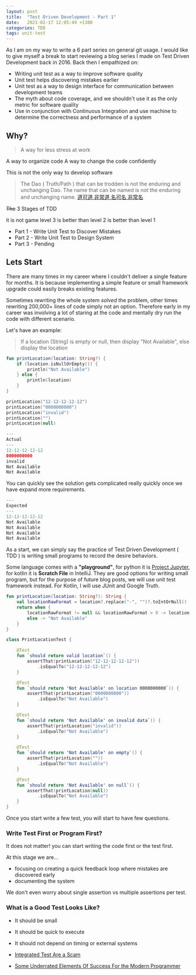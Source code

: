 ```yaml
---
layout: post
title:  "Test Driven Development - Part 1"
date:   2021-02-17 12:05:49 +1300
categories: TDD
tags: unit-test
---
```


As I am on my way to write a 6 part series on general git usage. I would like to give myself a break to start reviewing a blog series I made on Test Driven Development back in 2016. Back then I empathized on:

* Writing unit test as a way to improve software quality
* Unit test helps discovering mistakes earlier
* Unit test as a way to design interface for communication between development teams
* The myth about code coverage, and we shouldn't use it as the only metric for software quality
* Use in conjunction with Continuous Integration and use machine to determine the correctness and performance of a system

## Why?

> A way for less stress at work

A way to organize code
A way to change the code confidently

This is not the only way to develop software

> The Dao ( Truth/Path ) that can be trodden is not the enduring and unchanging Dao. The name that can be named is not the enduring and unchanging name. [道可道 非常道 名可名 非常名](https://ctext.org/dao-de-jing/zh?en=on)

~~The~~ 3 Stages of TDD

it is not game
level 3 is better than level 2 is better than level 1

* Part 1 - Write Unit Test to Discover Mistakes
* Part 2 - Write Unit Test to Design System
* Part 3 - Pending

## Lets Start

There are many times in my career where I couldn't deliver a single feature for months. It is because implementing a simple feature or small framework upgrade could easily breaks existing features.

Sometimes rewriting the whole system *solved* the problem, other times rewriting 200,000+ lines of code simply not an option. Therefore early in my career was involving a lot of staring at the code and mentally dry run the code with different scenario.

Let's have an example:

> If a location (String) is empty or null, then display "Not Available", else display the location

```kotlin
fun printLocation(location: String?) {
    if (location.isNullOrEmpty()) {
        println("Not Available")
    } else {
        println(location)
    }
}

printLocation("12-12-12-12-12")
printLocation("0000000000")
printLocation("invalid")
printLocation("")
printLocation(null)

---
Actual
---
12-12-12-12-12
0000000000
invalid
Not Available
Not Available
```

You can quickly see the solution gets complicated really quickly once we have expand more requirements.

```kotlin
---
Expected
---
12-12-12-12-12
Not Available
Not Available
Not Available
Not Available
```

As a start, we can simply say the practice of Test Driven Development ( TDD ) is writing small programs to record the desire behaviors.

Some language comes with a **"playground"**, for python it is [Project Jupyter](https://jupyter.org/), for kotlin it is **Scratch File** in IntelliJ. They are good options for writing small program, but for the purpose of future blog posts, we will use unit test framework instead. For Kotlin, I will use JUnit and Google Truth.

```kotlin
fun printLocation(location: String?): String {
    val locationRawFormat = location?.replace("-", "")?.toIntOrNull()
    return when {
        locationRawFormat != null && locationRawFormat > 0 -> location
        else -> "Not Available"
    }
}
```

```kotlin
class PrintLocationTest {

    @Test
    fun `should return valid location`() {
        assertThat(printLocation("12-12-12-12-12"))
            .isEqualTo("12-12-12-12-12")
    }

    @Test
    fun `should return 'Not Available' on location 0000000000`() {
        assertThat(printLocation("0000000000"))
            .isEqualTo("Not Available")
    }

    @Test
    fun `should return 'Not Available' on invalid data`() {
        assertThat(printLocation("invalid"))
            .isEqualTo("Not Available")
    }

    @Test
    fun `should return 'Not Available' on empty`() {
        assertThat(printLocation(""))
            .isEqualTo("Not Available")
    }

    @Test
    fun `should return 'Not Available' on null`() {
        assertThat(printLocation(null))
            .isEqualTo("Not Available")
    }
}

```

Once you start write a few test, you will start to have few questions.

### Write Test First or Program First?

It does not matter! you can start writing the code first or the test first.

At this stage we are...

* focusing on creating a quick feedback loop where mistakes are discovered early
* documenting the system

We don't even worry about single assertion vs multiple assertions per test.

### What is a Good Test Looks Like?

* It should be small
* It should be quick to execute
* It should not depend on timing or external systems

* [Integrated Test Are a Scam](https://www.youtube.com/watch?v=VDfX44fZoMc)
* [Some Underrated Elements Of Success For the Modern Programmer](https://www.youtube.com/watch?v=mbcV_Qdb7Ts)

